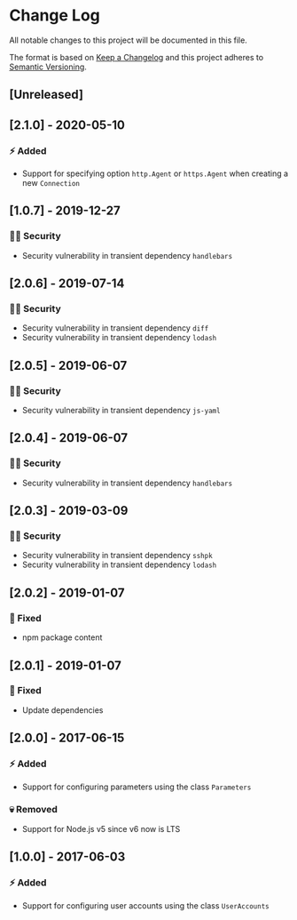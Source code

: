 # Change Log

All notable changes to this project will be documented in this file.

The format is based on [Keep a Changelog](http://keepachangelog.com/) and this project adheres to [Semantic Versioning](http://semver.org/).

## [Unreleased]

## [2.1.0] - 2020-05-10

### :zap: Added

- Support for specifying option `http.Agent` or `https.Agent` when creating a new `Connection`

## [1.0.7] - 2019-12-27

### :policeman: Security

- Security vulnerability in transient dependency `handlebars`

## [2.0.6] - 2019-07-14

### :policeman: Security

- Security vulnerability in transient dependency `diff`
- Security vulnerability in transient dependency `lodash`

## [2.0.5] - 2019-06-07

### :policeman: Security

- Security vulnerability in transient dependency `js-yaml`

## [2.0.4] - 2019-06-07

### :policeman: Security

- Security vulnerability in transient dependency `handlebars`

## [2.0.3] - 2019-03-09

### :policeman: Security

- Security vulnerability in transient dependency `sshpk`
- Security vulnerability in transient dependency `lodash`

## [2.0.2] - 2019-01-07

### :syringe: Fixed

- npm package content

## [2.0.1] - 2019-01-07

### :syringe: Fixed

- Update dependencies

## [2.0.0] - 2017-06-15

### :zap: Added

- Support for configuring parameters using the class `Parameters`

### :skull: Removed

- Support for Node.js v5 since v6 now is LTS

## [1.0.0] - 2017-06-03

### :zap: Added

- Support for configuring user accounts using the class `UserAccounts`
